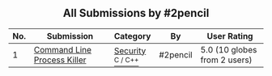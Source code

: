 ﻿<div align="center">

## All Submissions by \#2pencil

</div>

No.  | Submission | Category | By   | User Rating
---- | ---------- | -------- | ---- | -----------
1 | [Command Line Process Killer<br />](https://github.com/Planet-Source-Code/2pencil-command-line-process-killer__3-9617) | [Security<br /><sup>C / C++</sup>](../ByCategory/security__3-14.md) | \#2pencil | 5.0 (10 globes from 2 users)
